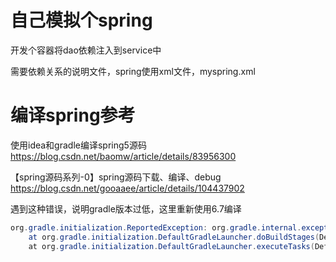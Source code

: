 # 自己模拟个spring
开发个容器将dao依赖注入到service中

需要依赖关系的说明文件，spring使用xml文件，myspring.xml




# 编译spring参考
使用idea和gradle编译spring5源码
https://blog.csdn.net/baomw/article/details/83956300

【spring源码系列-0】spring源码下载、编译、debug
https://blog.csdn.net/gooaaee/article/details/104437902

遇到这种错误，说明gradle版本过低，这里重新使用6.7编译
```java
org.gradle.initialization.ReportedException: org.gradle.internal.exceptions.LocationAwareException: Execution failed for task ':buildSrc:compileJava'.
	at org.gradle.initialization.DefaultGradleLauncher.doBuildStages(DefaultGradleLauncher.java:151)
	at org.gradle.initialization.DefaultGradleLauncher.executeTasks(DefaultGradleLauncher.java:121)
```
